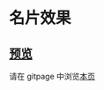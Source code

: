 # 名片效果

## [预览](src/index.html)

请在 gitpage 中浏览[本页](https://mekefly.github.io/quick-style/business-card)
